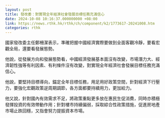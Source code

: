 ```yaml
---
layout: post
title: 發改委：對實現全年經濟社會發展目標任務充滿信心
date: 2024-10-08 10:16:37.000000000 +08:00
link: https://news.rthk.hk/rthk/ch/component/k2/1773617-20241008.htm
categories: rthk
---
```


國家發改委主任鄭柵潔表示，準確把握中國經濟實際要做到全面客觀冷靜，要看宏觀全局，還要看發展態勢。

他說，從發展方向和發展態勢看，中國經濟發展基本面沒有改變，市場潛力大、經濟韌性強等有利因素、有利條件沒有改變，對實現全年經濟社會發展目標任務充滿信心。

他說，要堅持目標導向，錨定全年目標任務，用足用好政策空間，針對經濟下行壓力，要強化宏觀政策逆周期調節，各方面都要持續用力，更加給力。

他又說，針對國內有效需求不足，將政策重點更多放在惠民生促消費，同時亦積極發揮投資的有效帶動作用；針對樓市持續偏弱，採取綜合性政策措施，促進房地產市場止跌回穩，又指會努力提振資本市場。
